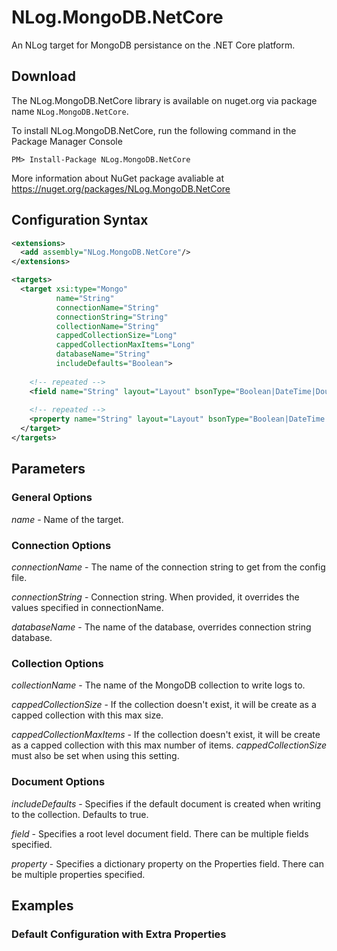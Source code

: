 NLog.MongoDB.NetCore
====================
An NLog target for MongoDB persistance on the .NET Core platform.


Download
----------
The NLog.MongoDB.NetCore library is available on nuget.org via package name `NLog.MongoDB.NetCore`.

To install NLog.MongoDB.NetCore, run the following command in the Package Manager Console

    PM> Install-Package NLog.MongoDB.NetCore
    
More information about NuGet package avaliable at
<https://nuget.org/packages/NLog.MongoDB.NetCore>


Configuration Syntax
--------------------
```xml
<extensions>
  <add assembly="NLog.MongoDB.NetCore"/>
</extensions>

<targets>
  <target xsi:type="Mongo"
          name="String"
          connectionName="String"
          connectionString="String"
          collectionName="String"
          cappedCollectionSize="Long"
          cappedCollectionMaxItems="Long"
          databaseName="String"
          includeDefaults="Boolean">
    
    <!-- repeated --> 
    <field name="String" layout="Layout" bsonType="Boolean|DateTime|Double|Int32|Int64|String"  />
    
    <!-- repeated --> 
    <property name="String" layout="Layout" bsonType="Boolean|DateTime|Double|Int32|Int64|String"  />
  </target>
</targets>
```


Parameters
----------
### General Options

_name_ - Name of the target.

### Connection Options

_connectionName_ - The name of the connection string to get from the config file. 

_connectionString_ - Connection string. When provided, it overrides the values specified in connectionName. 

_databaseName_ - The name of the database, overrides connection string database.

### Collection Options
_collectionName_ - The name of the MongoDB collection to write logs to.  

_cappedCollectionSize_ - If the collection doesn't exist, it will be create as a capped collection with this max size.

_cappedCollectionMaxItems_ - If the collection doesn't exist, it will be create as a capped collection with this max number of items.  _cappedCollectionSize_ must also be set when using this setting.

### Document Options

_includeDefaults_ - Specifies if the default document is created when writing to the collection.  Defaults to true.

_field_ - Specifies a root level document field. There can be multiple fields specified.

_property_ - Specifies a dictionary property on the Properties field. There can be multiple properties specified.


Examples
--------
### Default Configuration with Extra Properties
